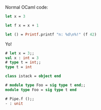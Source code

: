 Normal OCaml code:

```ocaml
let x = 3

let f x = x + 1

let () = Printf.printf "n: %d\n%!" (f 42)
```

Yo!

```ocaml
# let x = 3;;
val x : int = 3
# type t = int;;
type t = int
```

```ocaml
class istack = object end
```

```ocaml
# module type Foo = sig type t end;;
module type Foo = sig type t end
```


```ocaml skip
# Pipe.f ();;
- : unit
```
